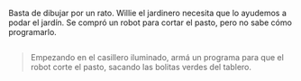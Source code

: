 <gs-toolbox toolbox-url="https://raw.githubusercontent.com/MumukiProject/mumuki-guia-gobstones-practica-primeros-programas-kids/master/toolbox.xml"></gs-toolbox>

Basta de dibujar por un rato. Willie el jardinero necesita que lo ayudemos a podar el jardín. Se compró un robot para cortar el pasto, pero no sabe cómo programarlo. 

<img src="https://cloud.githubusercontent.com/assets/1585835/13659284/ada8fe9c-e65e-11e5-876f-a241b1c488ca.png" alt="" width="auto" height="auto">

> Empezando en el casillero iluminado, armá un programa para que el robot corte el pasto, sacando las bolitas verdes del tablero.